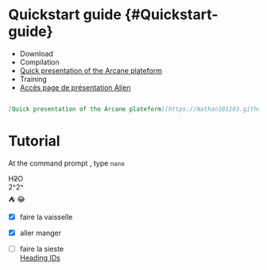 # Quickstart guide  {#Quickstart-guide}
- Download
- Compilation
- [Quick presentation of the Arcane plateform](https://Nathan101203.github.io/PresentationLink.html)
- Training
- [Accès page de présentation Alien](Alien)

```Markdown

[Quick presentation of the Arcane plateform](https://Nathan101203.github.io/PresentationLink.html)

```

# Tutorial
At the command prompt , type `nano`


H~~2~~O  
2^2^  
:tent: :joy:  
- [x] faire la vaisselle
- [x] aller manger
- [ ] faire la sieste  
[Heading IDs](#Quickstart-guide)  


